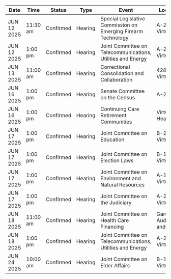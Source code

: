 | Date | Time | Status | Type | Event | Location |
|------|------|--------|------|--------|----------|
| JUN 12 2025 | 11:30 am | Confirmed | Hearing | Special Legislative Commission on Emerging Firearm Technology | A-2  and Virtual |
| JUN 12 2025 | 1:00 pm | Confirmed | Hearing | Joint Committee on Telecommunications, Utilities and Energy | A-2                                                                                                  and Virtual |
| JUN 13 2025 | 11:00 am | Confirmed | Hearing | Correctional Consolidation and Collaboration | 428            and Virtual |
| JUN 16 2025 | 1:00 pm | Confirmed | Hearing | Senate Committee on the Census | A-2 |
| JUN 16 2025 | 1:00 pm | Confirmed | Hearing | Continuing Care Retirement Communities | Virtual Hearing |
| JUN 17 2025 | 1:00 pm | Confirmed | Hearing | Joint Committee on Education | B-2            and Virtual |
| JUN 17 2025 | 1:00 pm | Confirmed | Hearing | Joint Committee on Election Laws | B-1                               and Virtual |
| JUN 17 2025 | 1:00 pm | Confirmed | Hearing | Joint Committee on Environment and Natural Resources | A-1                                                                                   and Virtual |
| JUN 17 2025 | 1:00 pm | Confirmed | Hearing | Joint Committee on the Judiciary | A-2                                                                                                  and Virtual |
| JUN 18 2025 | 11:00 am | Confirmed | Hearing | Joint Committee on Health Care Financing | Gardner Auditorium                                           and Virtual |
| JUN 18 2025 | 1:00 pm | Confirmed | Hearing | Joint Committee on Telecommunications, Utilities and Energy | A-2                                                                                                  and Virtual |
| JUN 24 2025 | 10:00 am | Confirmed | Hearing | Joint Committee on Elder Affairs | B-1                               and Virtual |
